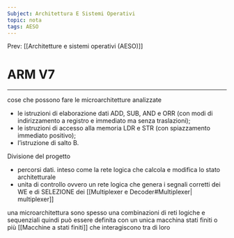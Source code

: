 ```yaml
---
Subject: Architettura E Sistemi Operativi
topic: nota
tags: AESO
---
```


Prev: [[Architetture e sistemi operativi (AESO)]]

# ARM V7
---
cose che possono fare le microarchitetture analizzate

- le istruzioni di elaborazione dati ADD, SUB, AND e ORR (con modi di indirizzamento a registro e immediato ma senza traslazioni);
- le istruzioni di accesso alla memoria LDR e STR (con spiazzamento immediato positivo);
- l’istruzione di salto B.

Divisione del progetto

- percorsi dati. inteso come la rete logica che calcola e modifica lo stato architetturale
- unita di controllo ovvero un rete logica che genera i segnali corretti dei WE e di SELEZIONE dei [[Multiplexer e Decoder#Multiplexer| multiplexer]]

una microarchitettura sono spesso una combinazioni di reti logiche e sequenziali quindi può essere definita con un unica macchina stati finiti o più [[Macchine a stati finiti]] che interagiscono tra di loro


